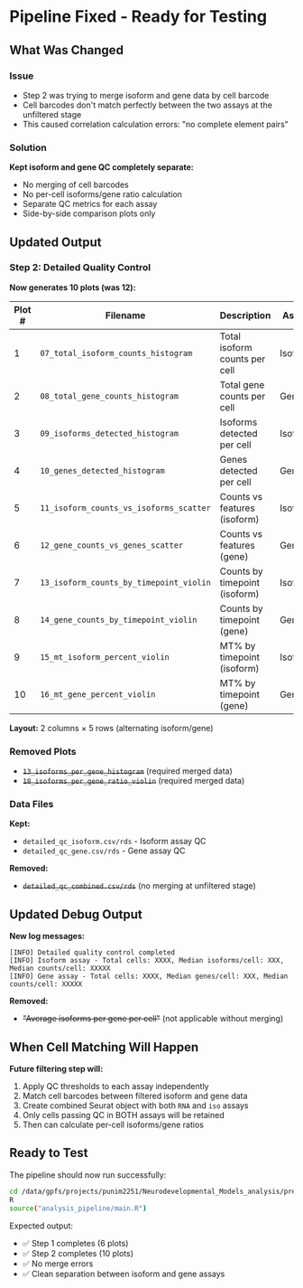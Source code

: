 # Pipeline Fixed - Ready for Testing

## What Was Changed

### Issue
- Step 2 was trying to merge isoform and gene data by cell barcode
- Cell barcodes don't match perfectly between the two assays at the unfiltered stage
- This caused correlation calculation errors: "no complete element pairs"

### Solution
**Kept isoform and gene QC completely separate:**
- No merging of cell barcodes
- No per-cell isoforms/gene ratio calculation
- Separate QC metrics for each assay
- Side-by-side comparison plots only

## Updated Output

### Step 2: Detailed Quality Control

**Now generates 10 plots (was 12):**

| Plot # | Filename | Description | Assay |
|--------|----------|-------------|-------|
| 1 | `07_total_isoform_counts_histogram` | Total isoform counts per cell | Isoform |
| 2 | `08_total_gene_counts_histogram` | Total gene counts per cell | Gene |
| 3 | `09_isoforms_detected_histogram` | Isoforms detected per cell | Isoform |
| 4 | `10_genes_detected_histogram` | Genes detected per cell | Gene |
| 5 | `11_isoform_counts_vs_isoforms_scatter` | Counts vs features (isoform) | Isoform |
| 6 | `12_gene_counts_vs_genes_scatter` | Counts vs features (gene) | Gene |
| 7 | `13_isoform_counts_by_timepoint_violin` | Counts by timepoint (isoform) | Isoform |
| 8 | `14_gene_counts_by_timepoint_violin` | Counts by timepoint (gene) | Gene |
| 9 | `15_mt_isoform_percent_violin` | MT% by timepoint (isoform) | Isoform |
| 10 | `16_mt_gene_percent_violin` | MT% by timepoint (gene) | Gene |

**Layout:** 2 columns × 5 rows (alternating isoform/gene)

### Removed Plots
- ~~`13_isoforms_per_gene_histogram`~~ (required merged data)
- ~~`18_isoforms_per_gene_ratio_violin`~~ (required merged data)

### Data Files
**Kept:**
- `detailed_qc_isoform.csv/rds` - Isoform assay QC
- `detailed_qc_gene.csv/rds` - Gene assay QC

**Removed:**
- ~~`detailed_qc_combined.csv/rds`~~ (no merging at unfiltered stage)

## Updated Debug Output

**New log messages:**
```
[INFO] Detailed quality control completed
[INFO] Isoform assay - Total cells: XXXX, Median isoforms/cell: XXX, Median counts/cell: XXXXX
[INFO] Gene assay - Total cells: XXXX, Median genes/cell: XXX, Median counts/cell: XXXXX
```

**Removed:**
- ~~"Average isoforms per gene per cell"~~ (not applicable without merging)

## When Cell Matching Will Happen

**Future filtering step will:**
1. Apply QC thresholds to each assay independently
2. Match cell barcodes between filtered isoform and gene data
3. Create combined Seurat object with both `RNA` and `iso` assays
4. Only cells passing QC in BOTH assays will be retained
5. Then can calculate per-cell isoforms/gene ratios

## Ready to Test

The pipeline should now run successfully:
```bash
cd /data/gpfs/projects/punim2251/Neurodevelopmental_Models_analysis/previous_project_analysis_scripts
R
source("analysis_pipeline/main.R")
```

Expected output:
- ✅ Step 1 completes (6 plots)
- ✅ Step 2 completes (10 plots)
- ✅ No merge errors
- ✅ Clean separation between isoform and gene assays
